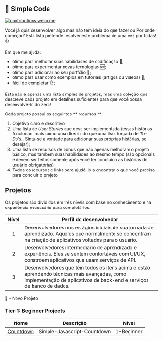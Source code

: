 ## :ledger: Simple Code

[![contributions welcome](https://img.shields.io/badge/contributions-welcome-brightgreen.svg?style=flat)](./CONTRIBUTING.md)

Você já quis desenvolver algo mas não tem ideia do que fazer ou Por onde começar? 
Esta lista pretende resolver este problema de uma vez por todas! 👍

Em que me ajuda:

- ótimo para melhorar suas habilidades de codificação :muscle:;
- ótimo para experimentar novas tecnologias 🆕;
- ótimo para adicionar ao seu portfólio 📁;
- ótimo para usar como exemplos em tutoriais (artigos ou vídeos) :page_with_curl:;
- fácil de completar :ok_hand:;

Esta não é apenas uma lista simples de projetos, mas uma coleção que descreve cada projeto em detalhes suficientes para que você possa desenvolvê-lo do zero!

Cada projeto possui os seguintes ** recursos **:

1. Objetivo claro e descritivo;
2. Uma lista de _User Stories_ que deve ser implementada (essas histórias funcionam mais como uma diretriz do que uma lista forçada de _To-Do's._. Sinta-se à vontade para adicionar suas próprias histórias, se desejar);
3. Uma lista de recursos de bônus que não apenas melhoram o projeto básico, mas também suas habilidades ao mesmo tempo (são opcionais e devem ser feitos somente após você ter concluído as histórias de usuário obrigatórias)
4. Todos os recursos e links para ajudá-lo a encontrar o que você precisa para concluir o projeto

## Projetos

Os projetos são divididos em três níveis com base no conhecimento e na experiência
necessário para completá-los.

| Nível | Perfil do desenvolvedor                                                                                                                                             |
| :--:  | --------------------------------------------------------------------------------------------------------------------------------------------------------------------|
|  1    | Desenvolvedores nos estágios iniciais de sua jornada de aprendizado. Aqueles que normalmente se concentram na criação de aplicativos voltados para o usuário.       |
|  2    | Desenvolvedores intermediário de aprendizado e experiência. Eles se sentem confortáveis com UI/UX, constroem  aplicativos que usam serviços de API.                 |
|  3    | Desenvolvedores que têm todos os itens acima e estão aprendendo técnicas mais avançadas, como implementação de aplicativos de back-end e serviços de banco de dados.|

🌟 - Novo Projeto

### Tier-1: Beginner Projects

| Nome                                                                              | Descrição                                                  | Nível      |
| --------------------------------------------------------------------------------- | ---------------------------------------------------------- | ---------- |
| [Countdown](./Projects/1-Beginner/Countdown-App.md)                               | Simple-Javascript-Countdown                                | 1-Beginner |


